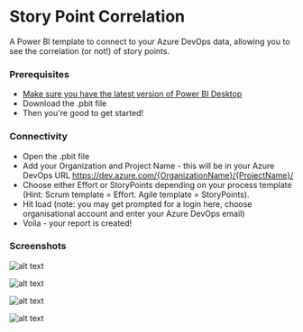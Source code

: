 # Story Point Correlation
A Power BI template to connect to your Azure DevOps data, allowing you to see the correlation (or not!) of story points.

### Prerequisites
* [Make sure you have the latest version of Power BI Desktop](https://aka.ms/pbiSingleInstaller)
* Download the .pbit file
* Then you're good to get started!

### Connectivity
* Open the .pbit file
* Add your Organization and Project Name - this will be in your Azure DevOps URL https://dev.azure.com/{OrganizationName}/{ProjectName}/ 
* Choose either Effort or StoryPoints depending on your process template (Hint: Scrum template = Effort. Agile template = StoryPoints).
* Hit load (note: you may get prompted for a login here, choose organisational account and enter your Azure DevOps email)
* Voila - your report is created!

### Screenshots
![alt text](https://raw.githubusercontent.com/nbrown02/Test-Status-Report/master/Screenshots/Picture1.png)

![alt text](https://raw.githubusercontent.com/nbrown02/Test-Status-Report/master/Screenshots/Picture2.png)

![alt text](https://raw.githubusercontent.com/nbrown02/Test-Status-Report/master/Screenshots/Picture3.png)

![alt text](https://raw.githubusercontent.com/nbrown02/Test-Status-Report/master/Screenshots/Picture4.png)
